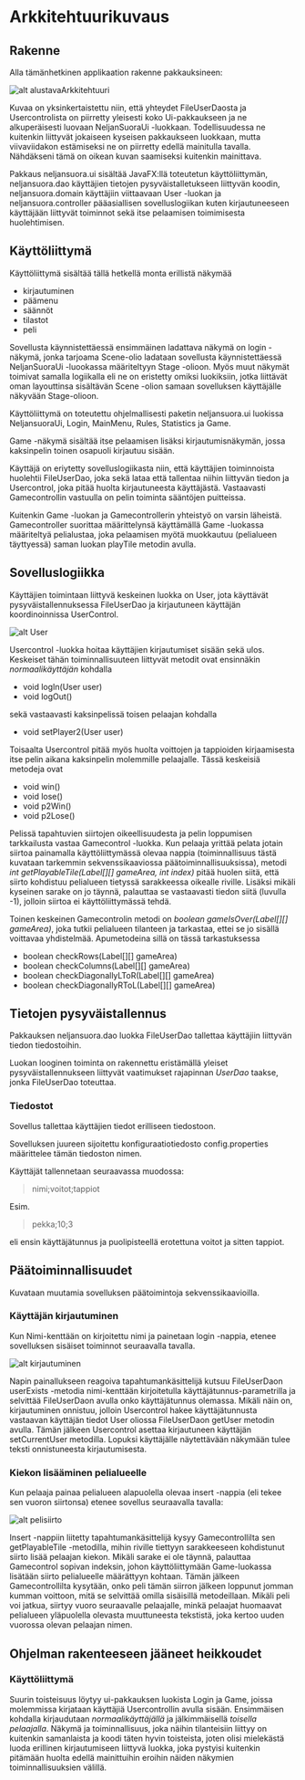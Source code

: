 # Arkkitehtuurikuvaus

## Rakenne

Alla tämänhetkinen applikaation rakenne pakkauksineen:

![alt alustavaArkkitehtuuri](https://github.com/pprepu/ot-harjoitustyo/blob/master/dokumentaatio/kuvat/arkkitehtuuriv2.png)

Kuvaa on yksinkertaistettu niin, että yhteydet FileUserDaosta ja Usercontrolista on piirretty yleisesti koko Ui-pakkaukseen ja ne alkuperäisesti luovaan NeljanSuoraUi -luokkaan. Todellisuudessa ne kuitenkin liittyvät jokaiseen kyseisen pakkaukseen luokkaan, mutta viivaviidakon estämiseksi ne on piirretty edellä mainitulla tavalla. Nähdäkseni tämä on oikean kuvan saamiseksi kuitenkin mainittava.

Pakkaus neljansuora.ui sisältää JavaFX:llä toteutetun käyttöliittymän, neljansuora.dao käyttäjien tietojen pysyväistalletukseen liittyvän koodin, neljansuora.domain käyttäjiin viittaavaan User -luokan ja neljansuora.controller pääasiallisen sovelluslogiikan kuten kirjautuneeseen käyttäjään liittyvät toiminnot sekä itse pelaamisen toimimisesta huolehtimisen.

## Käyttöliittymä

Käyttöliittymä sisältää tällä hetkellä monta erillistä näkymää
* kirjautuminen
* päämenu
* säännöt
* tilastot
* peli

Sovellusta käynnistettäessä ensimmäinen ladattava näkymä on login -näkymä, jonka tarjoama Scene-olio ladataan sovellusta käynnistettäessä NeljanSuoraUi -luookassa määriteltyyn Stage -olioon. Myös muut näkymät toimivat samalla logiikalla eli ne on eristetty omiksi luokiksiin, jotka liittävät oman layouttinsa sisältävän Scene -olion samaan sovelluksen käyttäjälle näkyvään Stage-olioon.

Käyttöliittymä on toteutettu ohjelmallisesti paketin neljansuora.ui luokissa NeljansuoraUi, Login, MainMenu, Rules, Statistics ja Game.

Game -näkymä sisältää itse pelaamisen lisäksi kirjautumisnäkymän, jossa kaksinpelin toinen osapuoli kirjautuu sisään.

Käyttäjä on eriytetty sovelluslogiikasta niin, että käyttäjien toiminnoista huolehtii FileUserDao, joka sekä lataa että tallentaa niihin liittyvän tiedon ja Usercontrol, joka pitää huolta kirjautuneesta käyttäjästä. Vastaavasti Gamecontrollin vastuulla on pelin toiminta sääntöjen puitteissa.

Kuitenkin Game -luokan ja Gamecontrollerin yhteistyö on varsin läheistä. Gamecontroller suorittaa määrittelynsä käyttämällä Game -luokassa määriteltyä pelialustaa, joka pelaamisen myötä muokkautuu (pelialueen täyttyessä) saman luokan playTile metodin avulla.

## Sovelluslogiikka

Käyttäjien toimintaan liittyvä keskeinen luokka on User, jota käyttävät pysyväistallennuksessa FileUserDao ja kirjautuneen käyttäjän koordinoinnissa UserControl.

![alt User](https://github.com/pprepu/ot-harjoitustyo/blob/master/dokumentaatio/kuvat/user.png)

Usercontrol -luokka hoitaa käyttäjien kirjautumiset sisään sekä ulos. Keskeiset tähän toiminnallisuuteen liittyvät metodit ovat ensinnäkin *normaalikäyttäjän* kohdalla

* void logIn(User user)
* void logOut()

sekä vastaavasti kaksinpelissä toisen pelaajan kohdalla

* void setPlayer2(User user)

Toisaalta Usercontrol pitää myös huolta voittojen ja tappioiden kirjaamisesta itse pelin aikana kaksinpelin molemmille pelaajalle. Tässä keskeisiä metodeja ovat

* void win()
* void lose()
* void p2Win()
* void p2Lose()

Pelissä tapahtuvien siirtojen oikeellisuudesta ja pelin loppumisen tarkkailusta vastaa Gamecontrol -luokka. Kun pelaaja yrittää pelata jotain siirtoa painamalla käyttöliittymässä olevaa nappia (toiminnallisuus tästä kuvataan tarkemmin sekvenssikaaviossa päätoiminnallisuuksissa), metodi *int getPlayableTile(Label[][] gameArea, int index)* pitää huolen siitä, että siirto kohdistuu pelialueen tietyssä sarakkeessa oikealle riville. Lisäksi mikäli kyseinen sarake on jo täynnä, palauttaa se vastaavasti tiedon siitä (luvulla -1), jolloin siirtoa ei käyttöliittymässä tehdä.

Toinen keskeinen Gamecontrolin metodi on *boolean gameIsOver(Label[][] gameArea)*, joka tutkii pelialueen tilanteen ja tarkastaa, ettei se jo sisällä voittavaa yhdistelmää. Apumetodeina sillä on tässä tarkastuksessa

* boolean checkRows(Label[][] gameArea)
* boolean checkColumns(Label[][] gameArea)
* boolean checkDiagonallyLToR(Label[][] gameArea)
* boolean checkDiagonallyRToL(Label[][] gameArea)

## Tietojen pysyväistallennus

Pakkauksen neljansuora.dao luokka FileUserDao tallettaa käyttäjiin liittyvän tiedon tiedostoihin.

Luokan looginen toiminta on rakennettu eristämällä yleiset pysyväistallennukseen liittyvät vaatimukset rajapinnan *UserDao* taakse, jonka FileUserDao toteuttaa. 

### Tiedostot

Sovellus tallettaa käyttäjien tiedot erilliseen tiedostoon.

Sovelluksen juureen sijoitettu konfiguraatiotiedosto config.properties määrittelee tämän tiedoston nimen.

Käyttäjät tallennetaan seuraavassa muodossa:

> nimi;voitot;tappiot

Esim.

> pekka;10;3


eli ensin käyttäjätunnus ja puolipisteellä erotettuna voitot ja sitten tappiot.

## Päätoiminnallisuudet

Kuvataan muutamia sovelluksen päätoimintoja sekvenssikaavioilla.

### Käyttäjän kirjautuminen

Kun Nimi-kenttään on kirjoitettu nimi ja painetaan login -nappia, etenee sovelluksen sisäiset toiminnot seuraavalla tavalla.

![alt kirjautuminen](https://github.com/pprepu/ot-harjoitustyo/blob/master/dokumentaatio/kuvat/loginSekvenssi.png)

Napin painallukseen reagoiva tapahtumankäsittelijä kutsuu FileUserDaon userExists -metodia nimi-kenttään kirjoitetulla käyttäjätunnus-parametrilla ja selvittää FileUserDaon avulla onko käyttäjätunnus olemassa. Mikäli näin on, kirjautuminen onnistuu, jolloin Usercontrol hakee käyttäjätunnusta vastaavan käyttäjän tiedot User oliossa FileUserDaon getUser metodin avulla. Tämän jälkeen Usercontrol asettaa kirjautuneen käyttäjän setCurrentUser metodilla. Lopuksi käyttäjälle näytettävään näkymään tulee teksti onnistuneesta kirjautumisesta.

### Kiekon lisääminen pelialueelle

Kun pelaaja painaa pelialueen alapuolella olevaa insert -nappia (eli tekee sen vuoron siirtonsa) etenee sovellus seuraavalla tavalla:

![alt pelisiirto](https://github.com/pprepu/ot-harjoitustyo/blob/master/dokumentaatio/kuvat/gameSequence.png)

Insert -nappiin liitetty tapahtumankäsittelijä kysyy Gamecontrollilta sen getPlayableTile -metodilla, mihin riville tiettyyn sarakkeeseen kohdistunut siirto lisää pelaajan kiekon. Mikäli sarake ei ole täynnä, palauttaa Gamecontrol sopivan indeksin, johon käyttöliittymään Game-luokassa lisätään siirto pelialueelle määrättyyn kohtaan. Tämän jälkeen Gamecontrollilta kysytään, onko peli tämän siirron jälkeen loppunut jomman kumman voittoon, mitä se selvittää omilla sisäisillä metodeillaan. Mikäli peli voi jatkua, siirtyy vuoro seuraavalle pelaajalle, minkä pelaajat huomaavat pelialueen yläpuolella olevasta muuttuneesta tekstistä, joka kertoo uuden vuorossa olevan pelaajan nimen.

## Ohjelman rakenteeseen jääneet heikkoudet

### Käyttöliittymä

Suurin toisteisuus löytyy ui-pakkauksen luokista Login ja Game, joissa molemmissa kirjataan käyttäjiä Usercontrollin avulla sisään. Ensimmäisen kohdalla kirjaudutaan *normaalikäyttäjällä* ja jälkimmäisellä *toisella pelaajalla*. Näkymä ja toiminnallisuus, joka näihin tilanteisiin liittyy on kuitenkin samanlaista ja koodi täten hyvin toisteista, joten olisi mielekästä luoda erillinen kirjautumiseen liittyvä luokka, joka pystyisi kuitenkin pitämään huolta edellä mainittuihin eroihin näiden näkymien toiminnallisuuksien välillä.
